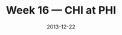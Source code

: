 ---
layout: game
title: Week 16 — CHI at PHI
season: 2013
game_id: 2013_16_CHI_PHI
week: 16
date: 2013-12-22
home_team: PHI
away_team: CHI
final_home: 54
final_away: 11
pbp_url: /assets/data/pbp/2013/2013_16_CHI_PHI.csv.gz
---